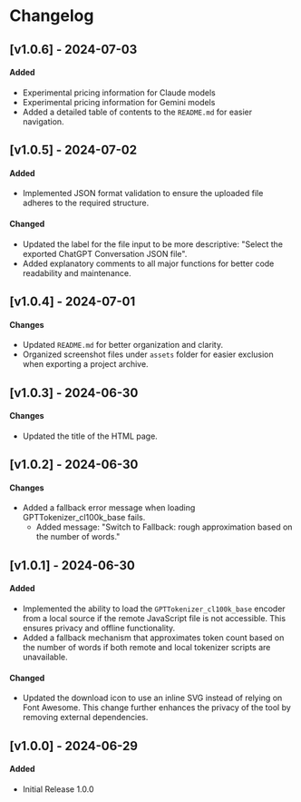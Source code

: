# Changelog

## [v1.0.6] - 2024-07-03
#### Added
- Experimental pricing information for Claude models
- Experimental pricing information for Gemini models
- Added a detailed table of contents to the `README.md` for easier navigation.

## [v1.0.5] - 2024-07-02
#### Added
- Implemented JSON format validation to ensure the uploaded file adheres to the required structure.

#### Changed
- Updated the label for the file input to be more descriptive: "Select the exported ChatGPT Conversation JSON file".
- Added explanatory comments to all major functions for better code readability and maintenance.

## [v1.0.4] - 2024-07-01
#### Changes
- Updated `README.md` for better organization and clarity.
- Organized screenshot files under `assets` folder for easier exclusion when exporting a project archive.

## [v1.0.3] - 2024-06-30
#### Changes
- Updated the title of the HTML page.

## [v1.0.2] - 2024-06-30
#### Changes
- Added a fallback error message when loading GPTTokenizer_cl100k_base fails.
  - Added message: "Switch to Fallback: rough approximation based on the number of words."
 
## [v1.0.1] - 2024-06-30
#### Added
- Implemented the ability to load the `GPTTokenizer_cl100k_base` encoder from a local source if the remote JavaScript file is not accessible. This ensures privacy and offline functionality.
- Added a fallback mechanism that approximates token count based on the number of words if both remote and local tokenizer scripts are unavailable.

#### Changed
- Updated the download icon to use an inline SVG instead of relying on Font Awesome. This change further enhances the privacy of the tool by removing external dependencies.

## [v1.0.0] - 2024-06-29
#### Added
- Initial Release 1.0.0


